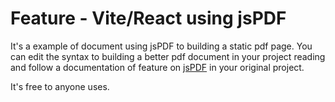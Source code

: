 # Feature - Vite/React using jsPDF

It's a example of document using jsPDF to building a static pdf page.
You can edit the syntax to building a better pdf document in your project reading and follow a documentation of feature on [jsPDF](https://github.com/parallax/jsPDF) in your original project.

It's free to anyone uses.
